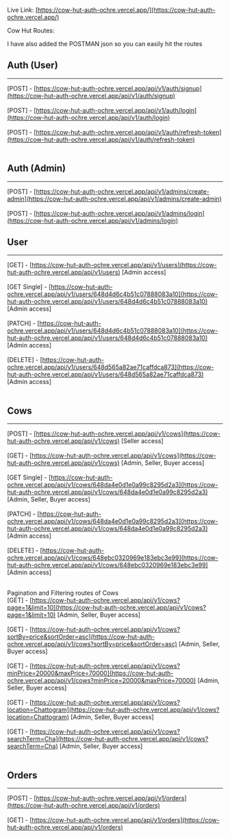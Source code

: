 Live Link: [https://cow-hut-auth-ochre.vercel.app/](https://cow-hut-auth-ochre.vercel.app/)

Cow Hut Routes:

I have also added the POSTMAN json so you can easily hit the routes

## Auth (User)
<hr />

[POST] - [https://cow-hut-auth-ochre.vercel.app/api/v1/auth/signup](https://cow-hut-auth-ochre.vercel.app/api/v1/auth/signup) <br /> <br />
[POST] - [https://cow-hut-auth-ochre.vercel.app/api/v1/auth/login](https://cow-hut-auth-ochre.vercel.app/api/v1/auth/login) <br /> <br />
[POST] - [https://cow-hut-auth-ochre.vercel.app/api/v1/auth/refresh-token](https://cow-hut-auth-ochre.vercel.app/api/v1/auth/refresh-token) <br /> <br />

## Auth (Admin)
<hr />

[POST] - [https://cow-hut-auth-ochre.vercel.app/api/v1/admins/create-admin](https://cow-hut-auth-ochre.vercel.app/api/v1/admins/create-admin) <br /> <br />
[POST] - [https://cow-hut-auth-ochre.vercel.app/api/v1/admins/login](https://cow-hut-auth-ochre.vercel.app/api/v1/admins/login)

## User
<hr />

[GET] - [https://cow-hut-auth-ochre.vercel.app/api/v1/users](https://cow-hut-auth-ochre.vercel.app/api/v1/users) [Admin access] <br /><br />
[GET Single] - [https://cow-hut-auth-ochre.vercel.app/api/v1/users/648d4d6c4b51c07888083a10](https://cow-hut-auth-ochre.vercel.app/api/v1/users/648d4d6c4b51c07888083a10) [Admin access] <br /> <br />
[PATCH] - [https://cow-hut-auth-ochre.vercel.app/api/v1/users/648d4d6c4b51c07888083a10](https://cow-hut-auth-ochre.vercel.app/api/v1/users/648d4d6c4b51c07888083a10) [Admin access] <br /> <br />
[DELETE] - [https://cow-hut-auth-ochre.vercel.app/api/v1/users/648d565a82ae71caffdca873](https://cow-hut-auth-ochre.vercel.app/api/v1/users/648d565a82ae71caffdca873) [Admin access] <br /> <br />

## Cows
<hr />

[POST] - [https://cow-hut-auth-ochre.vercel.app/api/v1/cows](https://cow-hut-auth-ochre.vercel.app/api/v1/cows) [Seller access] <br /> <br />
[GET] - [https://cow-hut-auth-ochre.vercel.app/api/v1/cows](https://cow-hut-auth-ochre.vercel.app/api/v1/cows) [Admin, Seller, Buyer access] <br /> <br />
[GET Single] - [https://cow-hut-auth-ochre.vercel.app/api/v1/cows/648da4e0d1e0a99c8295d2a3](https://cow-hut-auth-ochre.vercel.app/api/v1/cows/648da4e0d1e0a99c8295d2a3) [Admin, Seller, Buyer access] <br /> <br />
[PATCH] - [https://cow-hut-auth-ochre.vercel.app/api/v1/cows/648da4e0d1e0a99c8295d2a3](https://cow-hut-auth-ochre.vercel.app/api/v1/cows/648da4e0d1e0a99c8295d2a3) [Admin access] <br /> <br />
[DELETE] - [https://cow-hut-auth-ochre.vercel.app/api/v1/cows/648ebc0320969e183ebc3e99](https://cow-hut-auth-ochre.vercel.app/api/v1/cows/648ebc0320969e183ebc3e99) [Admin access] <br /><br /> 

Pagination and Filtering routes of Cows <br />
[GET] - [https://cow-hut-auth-ochre.vercel.app/api/v1/cows?page=1&limit=10](https://cow-hut-auth-ochre.vercel.app/api/v1/cows?page=1&limit=10) [Admin, Seller, Buyer access] <br /> <br />
[GET] - [https://cow-hut-auth-ochre.vercel.app/api/v1/cows?sortBy=price&sortOrder=asc](https://cow-hut-auth-ochre.vercel.app/api/v1/cows?sortBy=price&sortOrder=asc) [Admin, Seller, Buyer access] <br /> <br />
[GET] - [https://cow-hut-auth-ochre.vercel.app/api/v1/cows?minPrice=20000&maxPrice=70000](https://cow-hut-auth-ochre.vercel.app/api/v1/cows?minPrice=20000&maxPrice=70000) [Admin, Seller, Buyer access] <br /> <br />
[GET] - [https://cow-hut-auth-ochre.vercel.app/api/v1/cows?location=Chattogram](https://cow-hut-auth-ochre.vercel.app/api/v1/cows?location=Chattogram) [Admin, Seller, Buyer access] <br /> <br />
[GET] - [https://cow-hut-auth-ochre.vercel.app/api/v1/cows?searchTerm=Cha](https://cow-hut-auth-ochre.vercel.app/api/v1/cows?searchTerm=Cha) [Admin, Seller, Buyer access] <br /> <br />

## Orders
<hr />

[POST] - [https://cow-hut-auth-ochre.vercel.app/api/v1/orders](https://cow-hut-auth-ochre.vercel.app/api/v1/orders) <br /> <br />
[GET] - [https://cow-hut-auth-ochre.vercel.app/api/v1/orders](https://cow-hut-auth-ochre.vercel.app/api/v1/orders) <br />
